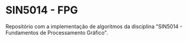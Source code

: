 # SIN5014 - FPG

Repositório com a implementação de algoritmos da disciplina "SIN5014 - Fundamentos de Processamento Gráfico".
